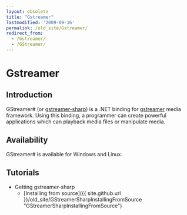 ```yaml
---
layout: obsolete
title: "Gstreamer"
lastmodified: '2009-09-16'
permalink: /old_site/Gstreamer/
redirect_from:
  - /Gstreamer/
  - /GStreamer/
---
```


Gstreamer
=========

Introduction
------------

GStreamer\# (or [gstreamer-sharp](http://gstreamer.freedesktop.org/modules/gstreamer-sharp.html)) is a .NET binding for [gstreamer](http://gstreamer.freedesktop.org/) media framework. Using this binding, a programmer can create powerful applications which can playback media files or manipulate media.

Availability
------------

GStreamer\# is available for Windows and Linux.

Tutorials
---------

-   Getting gstreamer-sharp
    -   [Installing from source]({{ site.github.url }}/old_site/GStreamerSharpInstallingFromSource "GStreamerSharpInstallingFromSource")


